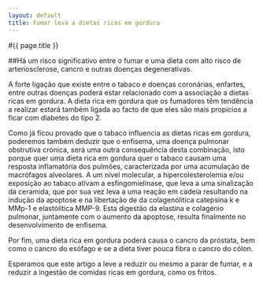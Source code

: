 ```yaml
---
layout: default
title: Fumar leva a dietas ricas em gordura
---
```


#{{ page.title }}

##Há um risco significativo entre o fumar e uma dieta com alto risco de arteriosclerose, cancro e outras doenças degenerativas.

A forte ligação que existe entre o tabaco e doenças coronárias, enfartes, entre outras doenças poderá estar relacionado com a associação a dietas ricas em gordura. A dieta rica em gordura que os fumadores têm tendência a realizar estará também ligada ao facto de que eles são mais propícios a ficar com diabetes do tipo 2.

Como já ficou provado que o tabaco influencia as dietas ricas em gordura, poderemos também deduzir que o enfisema, uma doença pulmonar obstrutiva crónica, será uma outra consequência desta combinação, isto porque quer uma dieta rica em gordura quer o tabaco causam uma resposta inflamatória dos pulmões, caracterizada por uma acumulação de macrófagos alveolares. A um nível molecular, a hipercolesterolemia e/ou exposição ao tabaco ativam a esfingomielinase, que leva a uma sinalização da ceramida, que por sua vez leva a uma reação em cadeia resultando na indução da apoptose e na libertação de da colagenólitica catepsina k e MMp-1 e elastólitica MMP-9. Esta digestão da elastina e colagénio pulmonar, juntamente com o aumento da apoptose, resulta finalmente no desenvolvimento de enfisema.

Por fim, uma dieta rica em gordura poderá causa o cancro da próstata, bem como o cancro do esófago e se a dieta tiver pouca fibra o cancro do cólon.

Esperamos que este artigo a leve a reduzir ou mesmo a parar de fumar, e a reduzir a ingestão de comidas ricas em gordura, como os fritos.